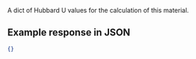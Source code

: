 A dict of Hubbard U values for the calculation of this material.







































## Example response in JSON

```json
{}
```

